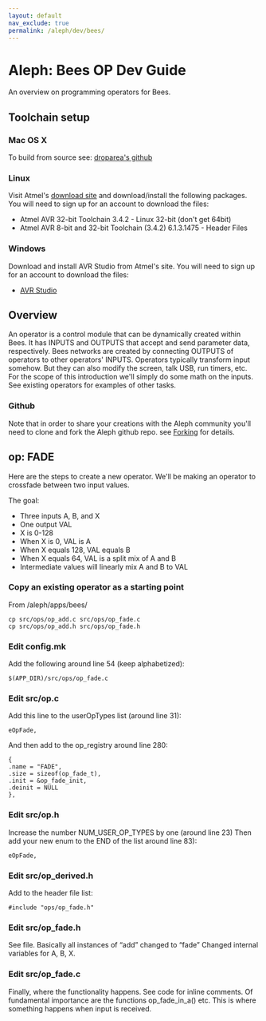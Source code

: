 ```yaml
---
layout: default
nav_exclude: true
permalink: /aleph/dev/bees/
---
```


# Aleph: Bees OP Dev Guide

An overview on programming operators for Bees.

## Toolchain setup

### Mac OS X

To build from source see: [droparea's github](https://github.com/droparea/avr32-toolchain)

### Linux

Visit Atmel's [download site](http://www.atmel.com/tools/ATMELAVRTOOLCHAINFORLINUX.aspx) and download/install the following packages. You will need to sign up for an account to download the files:

- Atmel AVR 32-bit Toolchain 3.4.2 - Linux 32-bit (don't get 64bit)
- Atmel AVR 8-bit and 32-bit Toolchain (3.4.2) 6.1.3.1475 - Header Files

### Windows

Download and install AVR Studio from Atmel's site. You will need to sign up for an account to download the files:

- [AVR Studio](http://www.atmel.com/tools/ATMELSTUDIO.aspx)

## Overview

An operator is a control module that can be dynamically created within Bees. It has INPUTS and OUTPUTS that accept and send parameter data, respectively. Bees networks are created by connecting OUTPUTS of operators to other operators' INPUTS. Operators typically transform input somehow. But they can also modify the screen, talk USB, run timers, etc. For the scope of this introduction we'll simply do some math on the inputs. See existing operators for examples of other tasks.

### Github

Note that in order to share your creations with the Aleph community you'll need to clone and fork the Aleph github repo. see [Forking](/docs/aleph/forking) for details.

## op: FADE

Here are the steps to create a new operator. We'll be making an operator to crossfade between two input values.

The goal:

- Three inputs A, B, and X
- One output VAL
- X is 0-128
- When X is 0, VAL is A
- When X equals 128, VAL equals B
- When X equals 64, VAL is a split mix of A and B
- Intermediate values will linearly mix A and B to VAL

### Copy an existing operator as a starting point

From /aleph/apps/bees/

~~~
cp src/ops/op_add.c src/ops/op_fade.c
cp src/ops/op_add.h src/ops/op_fade.h
~~~

### Edit config.mk

Add the following around line 54 (keep alphabetized):

~~~
$(APP_DIR)/src/ops/op_fade.c
~~~

### Edit src/op.c

Add this line to the userOpTypes list (around line 31):

~~~
eOpFade,
~~~

And then add to the op_registry around line 280:

~~~
{
.name = "FADE",
.size = sizeof(op_fade_t),
.init = &op_fade_init,
.deinit = NULL
},
~~~

### Edit src/op.h

Increase the number NUM_USER_OP_TYPES by one (around line 23) Then add your new enum to the END of the list around line 83):

~~~
eOpFade,
~~~

### Edit src/op_derived.h

Add to the header file list:

~~~
#include "ops/op_fade.h"
~~~

### Edit src/op_fade.h

See file. Basically all instances of “add” changed to “fade” Changed internal variables for A, B, X.

### Edit src/op_fade.c

Finally, where the functionality happens. See code for inline comments. Of fundamental importance are the functions op_fade_in_a() etc. This is where something happens when input is received.
